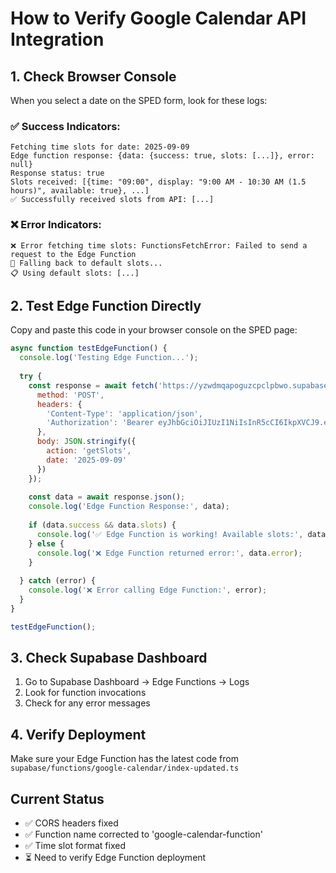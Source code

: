 # How to Verify Google Calendar API Integration

## 1. Check Browser Console
When you select a date on the SPED form, look for these logs:

### ✅ **Success Indicators:**
```
Fetching time slots for date: 2025-09-09
Edge function response: {data: {success: true, slots: [...]}, error: null}
Response status: true
Slots received: [{time: "09:00", display: "9:00 AM - 10:30 AM (1.5 hours)", available: true}, ...]
✅ Successfully received slots from API: [...]
```

### ❌ **Error Indicators:**
```
❌ Error fetching time slots: FunctionsFetchError: Failed to send a request to the Edge Function
🔄 Falling back to default slots...
📋 Using default slots: [...]
```

## 2. Test Edge Function Directly
Copy and paste this code in your browser console on the SPED page:

```javascript
async function testEdgeFunction() {
  console.log('Testing Edge Function...');
  
  try {
    const response = await fetch('https://yzwdmqapoguzcpclpbwo.supabase.co/functions/v1/google-calendar-function', {
      method: 'POST',
      headers: {
        'Content-Type': 'application/json',
        'Authorization': 'Bearer eyJhbGciOiJIUzI1NiIsInR5cCI6IkpXVCJ9.eyJpc3MiOiJzdXBhYmFzZSIsInJlZiI6Inl6d2RtcWFwb2d1emNwY2xwYndvIiwicm9sZSI6ImFub24iLCJpYXQiOjE3NTYyNzE3MjQsImV4cCI6MjA3MTg0NzcyNH0.19M99UVERejHdnmG7eiHvONYnQoe22EF6JqA39fjYzw'
      },
      body: JSON.stringify({
        action: 'getSlots',
        date: '2025-09-09'
      })
    });
    
    const data = await response.json();
    console.log('Edge Function Response:', data);
    
    if (data.success && data.slots) {
      console.log('✅ Edge Function is working! Available slots:', data.slots);
    } else {
      console.log('❌ Edge Function returned error:', data.error);
    }
    
  } catch (error) {
    console.log('❌ Error calling Edge Function:', error);
  }
}

testEdgeFunction();
```

## 3. Check Supabase Dashboard
1. Go to Supabase Dashboard → Edge Functions → Logs
2. Look for function invocations
3. Check for any error messages

## 4. Verify Deployment
Make sure your Edge Function has the latest code from `supabase/functions/google-calendar/index-updated.ts`

## Current Status
- ✅ CORS headers fixed
- ✅ Function name corrected to 'google-calendar-function'
- ✅ Time slot format fixed
- ⏳ Need to verify Edge Function deployment
